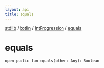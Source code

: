 ```yaml
---
layout: api
title: equals
---
```

[stdlib](../../index.html) / [kotlin](../index.html) / [IntProgression](index.html) / [equals](equals.html)

# equals

```
open public fun equals(other: Any): Boolean
```
